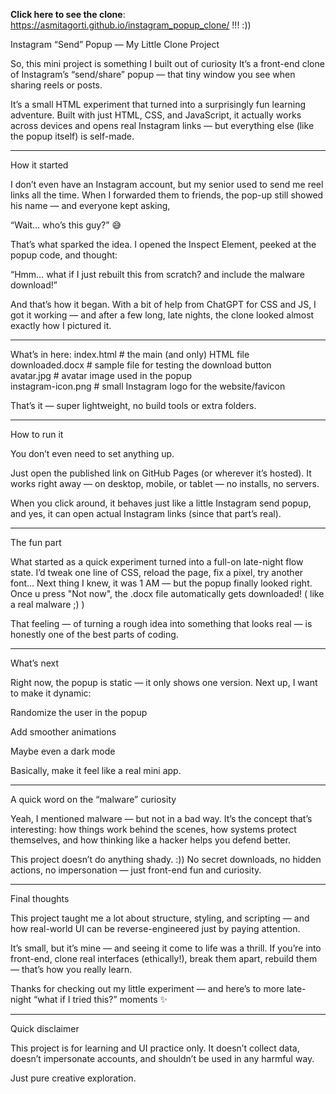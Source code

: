 **Click here to see the clone**:  https://asmitagorti.github.io/instagram_popup_clone/   !!! :))

Instagram “Send” Popup — My Little Clone Project

So, this mini project is something I built out of curiosity
It’s a front-end clone of Instagram’s “send/share” popup — that tiny window you see when sharing reels or posts.

It’s a small HTML experiment that turned into a surprisingly fun learning adventure.
Built with just HTML, CSS, and JavaScript, it actually works across devices and opens real Instagram links — but everything else (like the popup itself) is self-made.

-----------------------------------------------------------------------------------------------

How it started

I don’t even have an Instagram account, but my senior used to send me reel links all the time.
When I forwarded them to friends, the pop-up still showed his name — and everyone kept asking,

“Wait… who’s this guy?” 😅

That’s what sparked the idea.
I opened the Inspect Element, peeked at the popup code, and thought:

“Hmm… what if I just rebuilt this from scratch? and include the malware download!”

And that’s how it began.
With a bit of help from ChatGPT for CSS and JS, I got it working —
and after a few long, late nights, the clone looked almost exactly how I pictured it.

-----------------------------------------------------------------------------------------------

What’s in here: 
index.html             # the main (and only) HTML file  
downloaded.docx        # sample file for testing the download button  
avatar.jpg             # avatar image used in the popup  
instagram-icon.png     # small Instagram logo for the website/favicon  


That’s it — super lightweight, no build tools or extra folders.

-----------------------------------------------------------------------------------------------

How to run it

You don’t even need to set anything up.

Just open the published link on GitHub Pages (or wherever it’s hosted).
It works right away — on desktop, mobile, or tablet — no installs, no servers.

When you click around, it behaves just like a little Instagram send popup,
and yes, it can open actual Instagram links (since that part’s real).

-----------------------------------------------------------------------------------------------

The fun part

What started as a quick experiment turned into a full-on late-night flow state.
I’d tweak one line of CSS, reload the page, fix a pixel, try another font…
Next thing I knew, it was 1 AM — but the popup finally looked right.
Once u press "Not now", the .docx file automatically gets downloaded! ( like a real malware ;) )

That feeling — of turning a rough idea into something that looks real —
is honestly one of the best parts of coding.

-----------------------------------------------------------------------------------------------

What’s next

Right now, the popup is static — it only shows one version.
Next up, I want to make it dynamic:

Randomize the user in the popup

Add smoother animations

Maybe even a dark mode

Basically, make it feel like a real mini app.

-----------------------------------------------------------------------------------------------

A quick word on the “malware” curiosity

Yeah, I mentioned malware — but not in a bad way.
It’s the concept that’s interesting: how things work behind the scenes,
how systems protect themselves, and how thinking like a hacker helps you defend better.

This project doesn’t do anything shady. :))
No secret downloads, no hidden actions, no impersonation — just front-end fun and curiosity.

-----------------------------------------------------------------------------------------------

Final thoughts

This project taught me a lot about structure, styling, and scripting —
and how real-world UI can be reverse-engineered just by paying attention.

It’s small, but it’s mine — and seeing it come to life was a thrill.
If you’re into front-end, clone real interfaces (ethically!), break them apart, rebuild them — that’s how you really learn.

Thanks for checking out my little experiment —
and here’s to more late-night “what if I tried this?” moments ✨

-----------------------------------------------------------------------------------------------

Quick disclaimer

This project is for learning and UI practice only.
It doesn’t collect data, doesn’t impersonate accounts,
and shouldn’t be used in any harmful way.

Just pure creative exploration.
